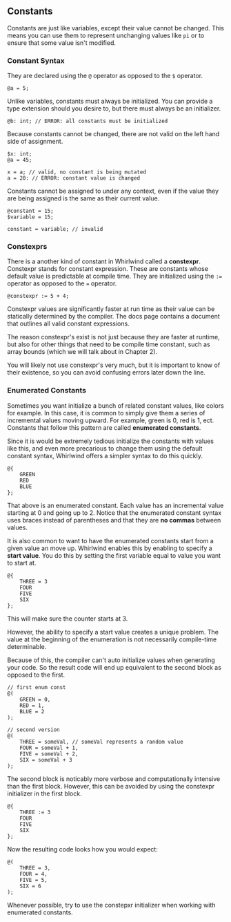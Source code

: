 ## Constants
Constants are just like variables, except their value cannot be
changed.  This means you can use them to represent unchanging values
like `pi` or to ensure that some value isn't modified.

### Constant Syntax

They are declared using the `@` operator as opposed to
the `$` operator.

    @a = 5;

Unlike variables, constants must always be initialized.  You can provide
a type extension should you desire to, but there must always
be an initializer.

    @b: int; // ERROR: all constants must be initialized

Because constants cannot be changed, there are not valid on the left hand side
of assignment.

    $x: int;
    @a = 45;

    x = a; // valid, no constant is being mutated
    a = 20: // ERROR: constant value is changed

Constants cannot be assigned to under any context, even if the
value they are being assigned is the same as their current value.

    @constant = 15;
    $variable = 15;

    constant = variable; // invalid

### Constexprs

There is a another kind of constant in Whirlwind called a **constexpr**.
Constexpr stands for constant expression.  These are constants whose
default value is predictable at compile time.  They are initialized
using the `:=` operator as opposed to the `=` operator.

    @constexpr := 5 + 4;

Constexpr values are significantly faster at run time as their
value can be statically determined by the compiler.  The docs page
contains a document that outlines all valid constant expressions.

The reason constexpr's exist is not just because they are faster at
runtime, but also for other things that need to be compile time constant,
such as array bounds (which we will talk about in Chapter 2).

You will likely not use constexpr's very much, but it is important
to know of their existence, so you can avoid confusing errors later
down the line.

### Enumerated Constants

Sometimes you want initialize a bunch of related constant values,
like colors for example.  In this case, it is common
to simply give them a series of incremental values
moving upward. For example, green is 0, red is 1, ect.
Constants that follow this pattern are called
**enumerated constants**.  

Since it is would be extremely tedious initialize the constants
with values like this, and even more precarious to change them
using the default constant syntax, Whirlwind offers a simpler
syntax to do this quickly.

    @{
        GREEN
        RED
        BLUE
    };

That above is an enumerated constant.  Each value has
an incremental value starting at 0 and going up to 2.
Notice that the enumerated constant syntax uses braces
instead of parentheses and that they are **no commas**
between values.

It is also common to want to have the enumerated constants
start from a given value an move up. Whirlwind enables this
by enabling to specify a **start value**.  You do this by
setting the first variable equal to value
you want to start at.

    @{
        THREE = 3
        FOUR
        FIVE
        SIX
    };

This will make sure the counter starts at 3.

However, the ability to specify a start value
creates a unique problem. The value
at the beginning of the enumeration
is not necessarily compile-time determinable.

Because of this, the compiler can't auto initialize
values when generating your code. So the result code
will end up equivalent to the second block as opposed to
the first.

    // first enum const
    @(
        GREEN = 0,
        RED = 1,
        BLUE = 2
    );

    // second version
    @(
        THREE = someVal, // someVal represents a random value
        FOUR = someVal + 1,
        FIVE = someVal + 2,
        SIX = someVal + 3
    );

The second block is noticably more verbose and computationally
intensive than the first block.  However, this can be avoided
by using the constexpr initializer in the first block.

    @{
        THREE := 3
        FOUR
        FIVE
        SIX
    };

Now the resulting code looks how you would expect:

    @(
        THREE = 3,
        FOUR = 4,
        FIVE = 5,
        SIX = 6
    );

Whenever possible, try to use the constepxr initializer when
working with enumerated constants. 